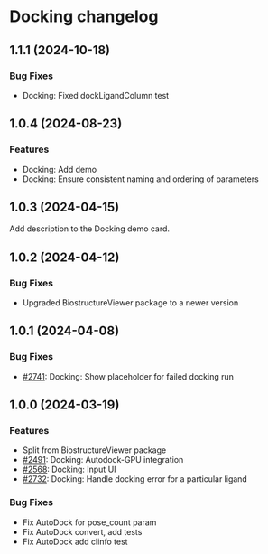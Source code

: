 # Docking changelog

## 1.1.1 (2024-10-18)

### Bug Fixes

* Docking: Fixed dockLigandColumn test

## 1.0.4 (2024-08-23)

### Features

* Docking: Add demo
* Docking: Ensure consistent naming and ordering of parameters

## 1.0.3 (2024-04-15)

Add description to the Docking demo card.

## 1.0.2 (2024-04-12)

### Bug Fixes

* Upgraded BiostructureViewer package to a newer version

## 1.0.1 (2024-04-08)

### Bug Fixes

* [#2741](https://github.com/datagrok-ai/public/issues/2741): Docking: Show placeholder for failed docking run

## 1.0.0 (2024-03-19)

### Features

* Split from BiostructureViewer package
* [#2491](https://github.com/datagrok-ai/public/issues/2491): Docking: Autodock-GPU integration
* [#2568](https://github.com/datagrok-ai/public/issues/2568): Docking: Input UI
* [#2732](https://github.com/datagrok-ai/public/issues/2732): Docking: Handle docking error for a particular ligand

### Bug Fixes

* Fix AutoDock for pose_count param
* Fix AutoDock convert, add tests
* Fix AutoDock add clinfo test
